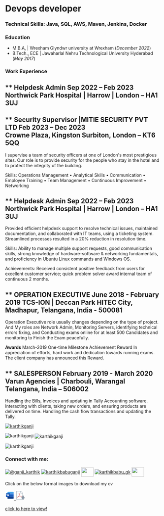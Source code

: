 # Devops developer
### Technical Skills: Java, SQL, AWS, Maven, Jenkins, Docker

### Education							       		
- M.B.A, 	| Wrexham Glyndwr university at Wrexham (_December 2022_)	 			        		
- B.Tech., ECE | Jawaharlal Nehru Technological University Hyderabad (_May 2017_)

### Work Experience
** **Helpdesk Admin  Sep 2022 – Feb 2023**  
Northwick Park Hospital | Harrow | London – HA1 3UJ 
---------------------------------------------------


**  **Security Supervisor |MITIE SECURITY PVT LTD Feb 2023 – Dec 2023**  
Crowne Plaza, Kingston Surbiton, London – KT6 5QQ 
--------------------------------------------------
I supervise a team of security officers at one of London's most prestigious sites. Our role is to provide security for the people who stay in the hotel and to protect the integrity of the building. 

Skills: Operations Management • Analytical Skills • Communication • Employee Training • Team Management • Continuous Improvement • Networking

** **Helpdesk Admin  Sep 2022 – Feb 2023**  
Northwick Park Hospital | Harrow | London – HA1 3UJ 
--------------------------------------------------- 
Provided efficient helpdesk support to resolve technical issues, maintained documentation, and collaborated with IT teams, using a ticketing system. Streamlined processes resulted in a 20% reduction in resolution time.

 Skills: Ability to manage multiple support requests, good communication skills, strong knowledge of hardware-software & networking fundamentals, and proficiency in Ubuntu Linux commands and Windows OS.

Achievements: Received consistent positive feedback from users for excellent customer service; quick problem solver award internal team of continuous 2 months.

  
** **OPERATION EXECUTIVE June 2018 - February 2019** 
TCS-ION | Deccan Park HITEC City, Madhapur, Telangana, India - 500081  
---------------------------------------------------------------------  
Operation Executive role usually changes depending on the type of project. And My roles are Network Admin, Monitoring Servers, identifying technical errors fixing, and Conducting exams online for at least 500 Candidates and monitoring to Finish the Exam peacefully.

**Awards**
March-2019 
One-time Milestone Achievement Reward 
In appreciation of efforts, hard work and dedication towards running exams. The client company has announced this Reward.


** **SALESPERSON February 2019 - March 2020** 
Varun Agencies | Charbouli, Warangal Telangana, India – 506002 
--------------------------------------------------------------- 
Handling the Bills, Invoices and updating in Tally Accounting software. Interacting with clients, taking new orders, and ensuring products are delivered on time. Handling the cash flow transactions and updating the Tally.



<p align="left"> <a href="https://github.com/ryo-ma/github-profile-trophy"><img src="https://github-profile-trophy.vercel.app/?username=karthikganji" alt="karthikganji" /></a> </p>

<p><img align="left" src="https://github-readme-stats.vercel.app/api/top-langs?username=karthikganji&show_icons=true&locale=en&layout=compact" alt="karthikganji" /></p>

<p>&nbsp;<img align="center" src="https://github-readme-stats.vercel.app/api?username=karthikganji&show_icons=true&locale=en" alt="karthikganji" /></p>

<p><img align="center" src="https://github-readme-streak-stats.herokuapp.com/?user=karthikganji&" alt="karthikganji" /></p>

### Connect with me:

<p align="left">
<a href="https://twitter.com/@ganji_karthik" target="blank"><img align="center" src="https://raw.githubusercontent.com/rahuldkjain/github-profile-readme-generator/master/src/images/icons/Social/twitter.svg" alt="@ganji_karthik" height="30" width="40" /></a>
<a href="https://linkedin.com/in/karthikbabuganji" target="blank"><img align="center" src="https://raw.githubusercontent.com/rahuldkjain/github-profile-readme-generator/master/src/images/icons/Social/linked-in-alt.svg" alt="karthikbabuganji" height="30" width="40" /></a>
<a href="https://fb.com/" target="blank"><img align="center" src="https://raw.githubusercontent.com/rahuldkjain/github-profile-readme-generator/master/src/images/icons/Social/facebook.svg" alt="" height="30" width="40" /></a>
<a href="https://instagram.com/karthikbabu_gk" target="blank"><img align="center" src="https://raw.githubusercontent.com/rahuldkjain/github-profile-readme-generator/master/src/images/icons/Social/instagram.svg" alt="karthikbabu_gk" height="30" width="40" /></a>
<a href="https://www.youtube.com/@nayamediaworks" target="blank"><img align="center" src="https://raw.githubusercontent.com/rahuldkjain/github-profile-readme-generator/master/src/images/icons/Social/youtube.svg" alt="" height="30" width="40" /></a>
</p>

<p>Click on the below format images to download my cv<p>
<a href="https://raw.githubusercontent.com/karthikganji/karthikganji.github.io/main/assets/cvfiles/CV.docx" download>
  <img src="https://raw.githubusercontent.com/karthikganji/karthikganji.github.io/main/assets/img/msword.png" alt="mswordimage">
</a> 
<a href="https://raw.githubusercontent.com/karthikganji/karthikganji.github.io/main/assets/cvfiles/CV.pdf" download>
  <img src="https://raw.githubusercontent.com/karthikganji/karthikganji.github.io/main/assets/img/pdf.png" alt="pdfimage">
</a> 
<br>
<br>
<a href="https://www.github.com/karthikganji/karthikganji.github.io/blob/main/assets/cvfiles/CV.pdf" target="_blank">click to here to view!</a>

